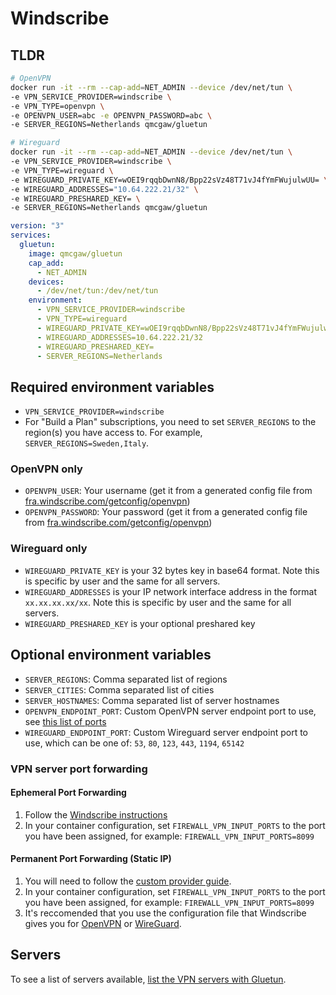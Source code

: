 # Windscribe

## TLDR

```sh
# OpenVPN
docker run -it --rm --cap-add=NET_ADMIN --device /dev/net/tun \
-e VPN_SERVICE_PROVIDER=windscribe \
-e VPN_TYPE=openvpn \
-e OPENVPN_USER=abc -e OPENVPN_PASSWORD=abc \
-e SERVER_REGIONS=Netherlands qmcgaw/gluetun
```

```sh
# Wireguard
docker run -it --rm --cap-add=NET_ADMIN --device /dev/net/tun \
-e VPN_SERVICE_PROVIDER=windscribe \
-e VPN_TYPE=wireguard \
-e WIREGUARD_PRIVATE_KEY=wOEI9rqqbDwnN8/Bpp22sVz48T71vJ4fYmFWujulwUU= \
-e WIREGUARD_ADDRESSES="10.64.222.21/32" \
-e WIREGUARD_PRESHARED_KEY= \
-e SERVER_REGIONS=Netherlands qmcgaw/gluetun
```

```yml
version: "3"
services:
  gluetun:
    image: qmcgaw/gluetun
    cap_add:
      - NET_ADMIN
    devices:
      - /dev/net/tun:/dev/net/tun
    environment:
      - VPN_SERVICE_PROVIDER=windscribe
      - VPN_TYPE=wireguard
      - WIREGUARD_PRIVATE_KEY=wOEI9rqqbDwnN8/Bpp22sVz48T71vJ4fYmFWujulwUU=
      - WIREGUARD_ADDRESSES=10.64.222.21/32
      - WIREGUARD_PRESHARED_KEY=
      - SERVER_REGIONS=Netherlands
```

## Required environment variables

- `VPN_SERVICE_PROVIDER=windscribe`
- For "Build a Plan" subscriptions, you need to set `SERVER_REGIONS` to the region(s) you have access to. For example, `SERVER_REGIONS=Sweden,Italy`.

### OpenVPN only

- `OPENVPN_USER`: Your username (get it from a generated config file from [fra.windscribe.com/getconfig/openvpn](https://fra.windscribe.com/getconfig/openvpn))
- `OPENVPN_PASSWORD`: Your password (get it from a generated config file from [fra.windscribe.com/getconfig/openvpn](https://fra.windscribe.com/getconfig/openvpn))

### Wireguard only

- `WIREGUARD_PRIVATE_KEY` is your 32 bytes key in base64 format. Note this is specific by user and the same for all servers.
- `WIREGUARD_ADDRESSES` is your IP network interface address in the format `xx.xx.xx.xx/xx`. Note this is specific by user and the same for all servers.
- `WIREGUARD_PRESHARED_KEY` is your optional preshared key

## Optional environment variables

- `SERVER_REGIONS`: Comma separated list of regions
- `SERVER_CITIES`: Comma separated list of cities
- `SERVER_HOSTNAMES`: Comma separated list of server hostnames
- `OPENVPN_ENDPOINT_PORT`: Custom OpenVPN server endpoint port to use, see [this list of ports](https://windscribe.com/getconfig/openvpn)
- `WIREGUARD_ENDPOINT_PORT`: Custom Wireguard server endpoint port to use, which can be one of: `53`, `80`, `123`, `443`, `1194`, `65142`

### VPN server port forwarding

#### Ephemeral Port Forwarding
1. Follow the [Windscribe instructions](https://windscribe.com/support/article/37/what-is-ephemeral-port-forwarding-and-how-to-use-it)
1. In your container configuration, set `FIREWALL_VPN_INPUT_PORTS` to the port you have been assigned, for example: `FIREWALL_VPN_INPUT_PORTS=8099`

#### Permanent Port Forwarding (Static IP)
1. You will need to follow the [custom provider guide](https://github.com/qdm12/gluetun-wiki/blob/main/setup/providers/custom.md).
2. In your container configuration, set `FIREWALL_VPN_INPUT_PORTS` to the port you have been assigned, for example: `FIREWALL_VPN_INPUT_PORTS=8099`
3. It's reccomended that you use the configuration file that Windscribe gives you for [OpenVPN](https://windscribe.com/getconfig/openvpn) or [WireGuard](https://windscribe.com/getconfig/wireguard).

## Servers

To see a list of servers available, [list the VPN servers with Gluetun](../servers.md#list-of-vpn-servers).
